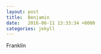 ```yaml
---
layout: post
title:  Benjamin
date:   2016-06-11 13:33:34 +0000
categories: jekyll
---
```

Franklin
